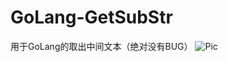 # GoLang-GetSubStr
用于GoLang的取出中间文本（绝对没有BUG）
![Pic](https://user-images.githubusercontent.com/72503738/171869587-964eabb8-d96a-4262-92fa-b4d19e374213.png)
